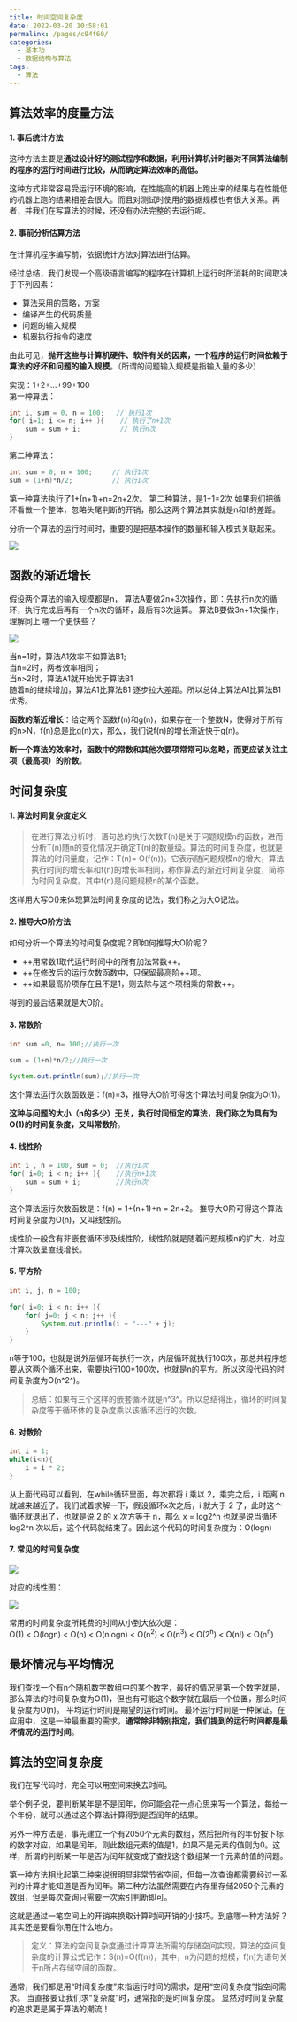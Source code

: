 ```yaml
---
title: 时间空间复杂度
date: 2022-03-20 10:58:01
permalink: /pages/c94f60/
categories:
  - 基本功
  - 数据结构与算法
tags:
  - 算法
---
```

## 算法效率的度量方法
#### 1. 事后统计方法
这种方法主要是**通过设计好的测试程序和数据，利用计算机计时器对不同算法编制的程序的运行时间进行比较，从而确定算法效率的高低。**

这种方式非常容易受运行环境的影响，在性能高的机器上跑出来的结果与在性能低的机器上跑的结果相差会很大。而且对测试时使用的数据规模也有很大关系。再者，并我们在写算法的时候，还没有办法完整的去运行呢。

#### 2. 事前分析估算方法
在计算机程序编写前，依据统计方法对算法进行估算。

经过总结，我们发现一个高级语言编写的程序在计算机上运行时所消耗的时间取决于下列因素：
- 算法采用的策略，方案
- 编译产生的代码质量
- 问题的输入规模
- 机器执行指令的速度

由此可见，**抛开这些与计算机硬件、软件有关的因素，一个程序的运行时间依赖于算法的好坏和问题的输入规模**。（所谓的问题输入规模是指输入量的多少）

实现：1+2+…+99+100<br/>
第一种算法：

```java
int i, sum = 0, n = 100;   // 执行1次
for( i=1; i <= n; i++ ){    // 执行了n+1次
    sum = sum + i;          // 执行n次
}
```
第二种算法：

```java
int sum = 0, n = 100;     // 执行1次
sum = (1+n)*n/2;          // 执行1次
```
第一种算法执行了1+(n+1)+n=2n+2次。
第二种算法，是1+1=2次
如果我们把循环看做一个整体，忽略头尾判断的开销，那么这两个算法其实就是n和1的差距。

分析一个算法的运行时间时，重要的是把基本操作的数量和输入模式关联起来。

![](https://blog-1259322452.cos.ap-guangzhou.myqcloud.com/datastructure/20200512142318.png)

## 函数的渐近增长

假设两个算法的输入规模都是n，
算法A要做2n+3次操作，即：先执行n次的循环，执行完成后再有一个n次的循环，最后有3次运算。
算法B要做3n+1次操作，理解同上
哪一个更快些？

![](https://blog-1259322452.cos.ap-guangzhou.myqcloud.com/datastructure/20200512142338.png)

当n=1时，算法A1效率不如算法B1;<br/>
当n=2时，两者效率相同；<br/>
当n>2时，算法A1就开始优于算法B1<br/>
随着n的继续增加，算法A1比算法B1 逐步拉大差距。所以总体上算法A1比算法B1优秀。

**函数的渐近增长**：给定两个函数f(n)和g(n)，如果存在一个整数N，使得对于所有的n>N，f(n)总是比g(n)大，那么，我们说f(n)的增长渐近快于g(n)。

**断一个算法的效率时，函数中的常数和其他次要项常常可以忽略，而更应该关注主项（最高项）的阶数**。

## 时间复杂度
#### 1. 算法时间复杂度定义
> 在进行算法分析时，语句总的执行次数T(n)是关于问题规模n的函数，进而分析T(n)随n的变化情况并确定T(n)的数量级。算法的时间复杂度，也就是算法的时间量度，记作：T(n)= O(f(n))。它表示随问题规模n的增大，算法执行时间的增长率和f(n)的增长率相同，称作算法的渐近时间复杂度，简称为时间复杂度。其中f(n)是问题规模n的某个函数。

这样用大写O()来体现算法时间复杂度的记法，我们称之为大O记法。

#### 2. 推导大O阶方法
如何分析一个算法的时间复杂度呢？即如何推导大O阶呢？

- ++用常数1取代运行时间中的所有加法常数++。
- ++在修改后的运行次数函数中，只保留最高阶++项。
- ++如果最高阶项存在且不是1，则去除与这个项相乘的常数++。

得到的最后结果就是大O阶。

#### 3. 常数阶

```java
int sum =0, n= 100;//执行一次
    	
sum = (1+n)*n/2;//执行一次

System.out.println(sum);//执行一次
```
这个算法运行次数函数是：f(n)=3，推导大O阶可得这个算法时间复杂度为O(1)。

**这种与问题的大小（n的多少）无关，执行时间恒定的算法，我们称之为具有为O(1)的时间复杂度，又叫常数阶**。

#### 4. 线性阶

```java
int i , n = 100, sum = 0;  //执行1次
for( i=0; i < n; i++ ){    //执行n+1次
    sum = sum + i;         //执行n次
}
```
这个算法运行次数函数是：f(n) = 1+(n+1)+n = 2n+2。
推导大O阶可得这个算法时间复杂度为O(n)，又叫线性阶。

线性阶一般含有非嵌套循环涉及线性阶，线性阶就是随着问题规模n的扩大，对应计算次数呈直线增长。

#### 5. 平方阶


```java
int i, j, n = 100;          
    	
for( i=0; i < n; i++ ){     
	for( j=0; j < n; j++ ){ 
		System.out.println(i + "---" + j); 
	}
}
```
n等于100，也就是说外层循环每执行一次，内层循环就执行100次，那总共程序想要从这两个循环出来，需要执行100*100次，也就是n的平方。所以这段代码的时间复杂度为O(n^2^)。

> 总结：如果有三个这样的嵌套循环就是n^3^。所以总结得出，循环的时间复杂度等于循环体的复杂度乘以该循环运行的次数。

#### 6. 对数阶

```java
int i = 1;
while(i<n){
    i = i * 2;
}
```
从上面代码可以看到，在while循环里面，每次都将 i 乘以 2，乘完之后，i 距离 n 就越来越近了。我们试着求解一下，假设循环x次之后，i 就大于 2 了，此时这个循环就退出了，也就是说 2 的 x 次方等于 n，那么 x = log2^n
也就是说当循环 log2^n 次以后，这个代码就结束了。因此这个代码的时间复杂度为：O(logn)

#### 7. 常见的时间复杂度
![](https://blog-1259322452.cos.ap-guangzhou.myqcloud.com/datastructure/20200512142410.png)

对应的线性图：

![](https://blog-1259322452.cos.ap-guangzhou.myqcloud.com/datastructure/20200512142428.png)

常用的时间复杂度所耗费的时间从小到大依次是：<br/>
O(1) < O(logn) < O(n) < O(nlogn) < O(n<sup>2</sup>) < O(n<sup>3</sup>) < O(2<sup>n</sup>) < O(n!) < O(n<sup>n</sup>)

## 最坏情况与平均情况
我们查找一个有n个随机数字数组中的某个数字，最好的情况是第一个数字就是，那么算法的时间复杂度为O(1)，但也有可能这个数字就在最后一个位置，那么时间复杂度为O(n)。
平均运行时间是期望的运行时间。
最坏运行时间是一种保证。在应用中，这是一种最重要的需求，**通常除非特别指定，我们提到的运行时间都是最坏情况的运行时间**。

## 算法的空间复杂度
我们在写代码时，完全可以用空间来换去时间。

举个例子说，要判断某年是不是闰年，你可能会花一点心思来写一个算法，每给一个年份，就可以通过这个算法计算得到是否闰年的结果。

另外一种方法是，事先建立一个有2050个元素的数组，然后把所有的年份按下标的数字对应，如果是闰年，则此数组元素的值是1，如果不是元素的值则为0。这样，所谓的判断某一年是否为闰年就变成了查找这个数组某一个元素的值的问题。

第一种方法相比起第二种来说很明显非常节省空间，但每一次查询都需要经过一系列的计算才能知道是否为闰年。第二种方法虽然需要在内存里存储2050个元素的数组，但是每次查询只需要一次索引判断即可。

这就是通过一笔空间上的开销来换取计算时间开销的小技巧。到底哪一种方法好？其实还是要看你用在什么地方。

> 定义：算法的空间复杂度通过计算算法所需的存储空间实现，算法的空间复杂度的计算公式记作：S(n)=O(f(n))，其中，n为问题的规模，f(n)为语句关于n所占存储空间的函数。

通常，我们都是用“时间复杂度”来指运行时间的需求，是用“空间复杂度”指空间需求。
当直接要让我们求“复杂度”时，通常指的是时间复杂度。
显然对时间复杂度的追求更是属于算法的潮流！